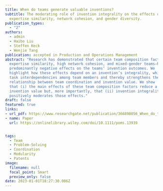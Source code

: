 ```yaml
---
title: When do teams generate valuable inventions?
subtitle: The moderating role of invention integrality on the effects of
  expertise similarity, network cohesion, and gender diversity.
publication_types:
  - "2"
authors:
  - admin
  - Haibo Liu
  - Steffen Keck
  - Wenjie Tang
publication: accepted in Production and Operations Management
abstract: "Research has demonstrated that certain team composition factors—high
  expertise similarity, high network cohesion, and mixed-gender teams—have
  predominantly negative effects on the teams’ invention outcomes. We
  highlight how these effects depend on an invention’s integrality, which increases
  task interdependencies among team members and thereby strengthens the positive
  relationship between team coordination and invention value. We show
  that (i) the main effects of these team composition factors reduce a team’s
  invention value but, more importantly, that (ii) invention integrality
  positively moderates those effects."
draft: false
featured: true
links:
- url_pdf: https://www.researchgate.net/publication/366898056_When_do_teams_generate_valuable_inventions_The_moderating_role_of_invention_integrality_on_the_effects_of_expertise_similarity_network_cohesion_and_gender_diversity
- name: Paper
  url: https://onlinelibrary.wiley.com/doi/10.1111/poms.13939


tags:
  - Team
  - Problem-Solving
  - Coordination
  - Modularity
  - Patents
image:
  filename: null
  focal_point: Smart
  preview_only: false
date: 2023-01-01T18:27:30.006Z
---
```

